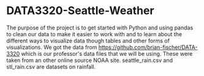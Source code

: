 # DATA3320-Seattle-Weather
The purpose of the project is to get started with Python and using pandas to clean our data to make it easier to work with
and to learn about the different ways to visualize data though tables and other forms of visualizations.
We got the data from https://github.com/brian-fischer/DATA-3320 which is our professor's data files that we will be using.
These were taken from an other online source NOAA site.
seattle_rain.csv and stl_rain.csv are datasets on rainfall.
